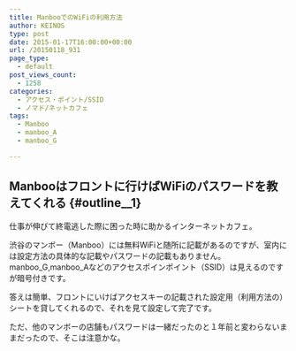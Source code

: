 ```yaml
---
title: ManbooでのWiFiの利用方法
author: KEINOS
type: post
date: 2015-01-17T16:00:00+00:00
url: /20150118_931
page_type:
  - default
post_views_count:
  - 1258
categories:
  - アクセス・ポイント/SSID
  - ノマド/ネットカフェ
tags:
  - Manboo
  - manboo_A
  - manboo_G

---
```

## Manbooはフロントに行けばWiFiのパスワードを教えてくれる {#outline__1}

<div class="section">
  <p>
    仕事が伸びて終電逃した際に困った時に助かるインターネットカフェ。
  </p>
  
  <p>
    渋谷のマンボー（Manboo）には無料WiFiと随所に記載があるのですが、室内には設定方法の具体的な記載やパスワードの記載もありません。<br />manboo_G,manboo_Aなどのアクセスポインポイント（SSID）は見えるのですが暗号付きです。
  </p>
  
  <p>
    答えは簡単、フロントにいけばアクセスキーの記載された設定用（利用方法の）シートを貸してくれるので、それを見て設定して完了です。
  </p>
  
  <p>
    ただ、他のマンボーの店舗もパスワードは一緒だったのと１年前と変わらないままだったので、そこは注意かな。
  </p>
</div>